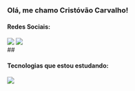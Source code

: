 ### Olá, me chamo Cristóvão Carvalho! 

#### Redes Sociais:
<div>
 <a href="https://www.linkedin.com/in/crist%C3%B3v%C3%A3o-carvalho-3baa02195/"><img src="https://img.shields.io/badge/LinkedIn-0077B5?style=for-the-badge&logo=linkedin&logoColor=white"/></a>
 <a href="mailto:cristovaocarvalhorb@gmail.com"><img src="https://img.shields.io/badge/Gmail-D14836?style=for-the-badge&logo=gmail&logoColor=white"/></a>
</div>
##

#### Tecnologias que estou estudando:

<img src="https://cdn.jsdelivr.net/gh/devicons/devicon/icons/html5/html5-original.svg" />
